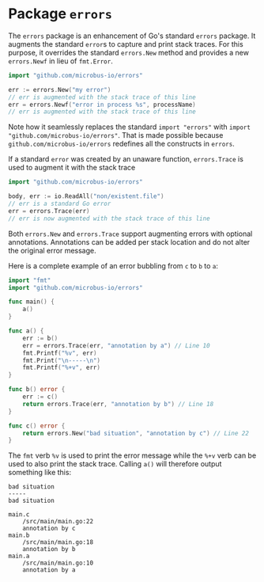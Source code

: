 # Package `errors`

The `errors` package is an enhancement of Go's standard `errors` package. It augments the standard `error`s to capture and print stack traces. For this purpose, it overrides the standard `errors.New` method and provides a new `errors.Newf` in lieu of `fmt.Error`.

```go
import "github.com/microbus-io/errors"

err := errors.New("my error")
// err is augmented with the stack trace of this line
err = errors.Newf("error in process %s", processName)
// err is augmented with the stack trace of this line
```

Note how it seamlessly replaces the standard `import "errors"` with `import "github.com/microbus-io/errors"`. That is made possible because `github.com/microbus-io/errors` redefines all the constructs in `errors`.

If a standard `error` was created by an unaware function, `errors.Trace` is used to augment it with the stack trace

```go
import "github.com/microbus-io/errors"

body, err := io.ReadAll("non/existent.file")
// err is a standard Go error
err = errors.Trace(err)
// err is now augmented with the stack trace of this line
```

Both `errors.New` and `errors.Trace` support augmenting errors with optional annotations. Annotations can be added per stack location and do not alter the original error message.

Here is a complete example of an error bubbling from `c` to `b` to `a`:

```go
import "fmt"
import "github.com/microbus-io/errors"

func main() {
    a()
}

func a() {
	err := b()
	err = errors.Trace(err, "annotation by a") // Line 10
	fmt.Printf("%v", err)
	fmt.Print("\n-----\n")
	fmt.Printf("%+v", err)
}

func b() error {
	err := c()
	return errors.Trace(err, "annotation by b") // Line 18
}

func c() error {
	return errors.New("bad situation", "annotation by c") // Line 22
}
```

The `fmt` verb `%v` is used to print the error message while the `%+v` verb can be used to also print the stack trace. Calling `a()` will therefore output something like this:

```
bad situation
-----
bad situation

main.c
	/src/main/main.go:22
	annotation by c
main.b
	/src/main/main.go:18
	annotation by b
main.a
	/src/main/main.go:10
	annotation by a
```